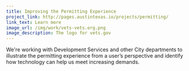 ```yaml
---
title: Improving the Permitting Experience
project_link: http://pages.austintexas.io/projects/permitting/
link_text: Learn more
image_url: /img/work/vets-vets.org.png
image_description: The logo for vets.gov
---
```


We're working with Development Services and other City departments to illustrate the permitting experience from a user’s perspective and identify how technology can help us meet increasing demands. 